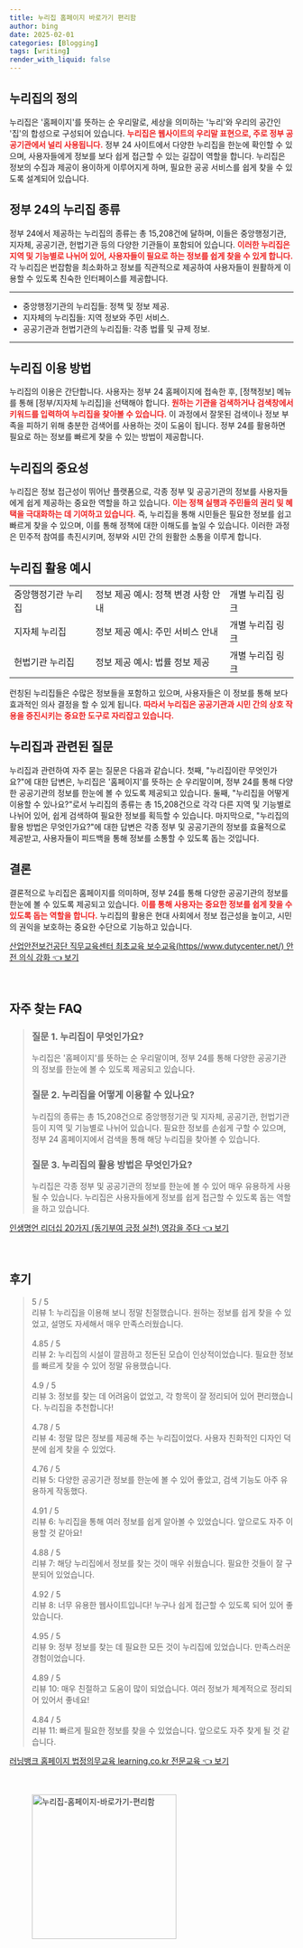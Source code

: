 ```yaml
---
title: 누리집 홈페이지 바로가기 편리함
author: bing
date: 2025-02-01
categories: [Blogging]
tags: [writing]
render_with_liquid: false
---
```



<h2 id='누리집의 정의'>누리집의 정의</h2>

<p>누리집은 '홈페이지'를 뜻하는 순 우리말로, 세상을 의미하는 '누리'와 우리의 공간인 '집'의 합성으로 구성되어 있습니다. <b><span style="color: #ee2323;">누리집은 웹사이트의 우리말 표현으로, 주로 정부 공공기관에서 널리 사용됩니다.</span></b> 정부 24 사이트에서 다양한 누리집을 한눈에 확인할 수 있으며, 사용자들에게 정보를 보다 쉽게 접근할 수 있는 길잡이 역할을 합니다. 누리집은 정보의 수집과 제공이 용이하게 이루어지게 하며, 필요한 공공 서비스를 쉽게 찾을 수 있도록 설계되어 있습니다.</p>

<h2 id='정부 24의 누리집 종류'>정부 24의 누리집 종류</h2>

<p>정부 24에서 제공하는 누리집의 종류는 총 15,208건에 달하며, 이들은 중앙행정기관, 지자체, 공공기관, 헌법기관 등의 다양한 기관들이 포함되어 있습니다. <b><span style="color: #ee2323;">이러한 누리집은 지역 및 기능별로 나뉘어 있어, 사용자들이 필요로 하는 정보를 쉽게 찾을 수 있게 합니다.</span></b> 각 누리집은 번잡함을 최소화하고 정보를 직관적으로 제공하여 사용자들이 원활하게 이용할 수 있도록 친숙한 인터페이스를 제공합니다.</p>

<hr />

<ul>
    <li>중앙행정기관의 누리집들: 정책 및 정보 제공.</li>
    <li>지자체의 누리집들: 지역 정보와 주민 서비스.</li>
    <li>공공기관과 헌법기관의 누리집들: 각종 법률 및 규제 정보.</li>
</ul>

<hr />

<h2 id='누리집 이용 방법'>누리집 이용 방법</h2>

<p>누리집의 이용은 간단합니다. 사용자는 정부 24 홈페이지에 접속한 후, [정책정보] 메뉴를 통해 [정부/지자체 누리집]을 선택해야 합니다. <b><span style="color: #ee2323;">원하는 기관을 검색하거나 검색창에서 키워드를 입력하여 누리집을 찾아볼 수 있습니다.</span></b> 이 과정에서 잘못된 검색이나 정보 부족을 피하기 위해 충분한 검색어를 사용하는 것이 도움이 됩니다. 정부 24를 활용하면 필요로 하는 정보를 빠르게 찾을 수 있는 방법이 제공합니다.</p>

<h2 id='누리집의 중요성'>누리집의 중요성</h2>

<p>누리집은 정보 접근성이 뛰어난 플랫폼으로, 각종 정부 및 공공기관의 정보를 사용자들에게 쉽게 제공하는 중요한 역할을 하고 있습니다. <b><span style="color: #ee2323;">이는 정책 실행과 주민들의 권리 및 혜택을 극대화하는 데 기여하고 있습니다.</span></b> 즉, 누리집을 통해 시민들은 필요한 정보를 쉽고 빠르게 찾을 수 있으며, 이를 통해 정책에 대한 이해도를 높일 수 있습니다. 이러한 과정은 민주적 참여를 촉진시키며, 정부와 시민 간의 원활한 소통을 이루게 합니다.</p>

<h2 id='누리집 활용 예시'>누리집 활용 예시</h2>

<table>
    <tr>
        <td>중앙행정기관 누리집</td>
        <td>정보 제공 예시: 정책 변경 사항 안내</td>
        <td>개별 누리집 링크</td>
    </tr>
    <tr>
        <td>지자체 누리집</td>
        <td>정보 제공 예시: 주민 서비스 안내</td>
        <td>개별 누리집 링크</td>
    </tr>
    <tr>
        <td>헌법기관 누리집</td>
        <td>정보 제공 예시: 법률 정보 제공</td>
        <td>개별 누리집 링크</td>
    </tr>
</table>

<p>런칭된 누리집들은 수많은 정보들을 포함하고 있으며, 사용자들은 이 정보를 통해 보다 효과적인 의사 결정을 할 수 있게 됩니다. <b><span style="color: #ee2323;">따라서 누리집은 공공기관과 시민 간의 상호 작용을 증진시키는 중요한 도구로 자리잡고 있습니다.</span></b></p>

<h2 id='누리집과 관련된 질문'>누리집과 관련된 질문</h2>

<p>누리집과 관련하여 자주 묻는 질문은 다음과 같습니다. 첫째, "누리집이란 무엇인가요?"에 대한 답변은, 누리집은 '홈페이지'를 뜻하는 순 우리말이며, 정부 24를 통해 다양한 공공기관의 정보를 한눈에 볼 수 있도록 제공되고 있습니다. 둘째, "누리집을 어떻게 이용할 수 있나요?"로서 누리집의 종류는 총 15,208건으로 각각 다른 지역 및 기능별로 나뉘어 있어, 쉽게 검색하여 필요한 정보를 획득할 수 있습니다. 마지막으로, "누리집의 활용 방법은 무엇인가요?"에 대한 답변은 각종 정부 및 공공기관의 정보를 효율적으로 제공받고, 사용자들이 피드백을 통해 정보를 소통할 수 있도록 돕는 것입니다.</p>

<h2 id='결론'>결론</h2>

<p>결론적으로 누리집은 홈페이지를 의미하며, 정부 24를 통해 다양한 공공기관의 정보를 한눈에 볼 수 있도록 제공되고 있습니다. <b><span style="color: #ee2323;">이를 통해 사용자는 중요한 정보를 쉽게 찾을 수 있도록 돕는 역할을 합니다.</span></b> 누리집의 활용은 현대 사회에서 정보 접근성을 높이고, 시민의 권익을 보호하는 중요한 수단으로 기능하고 있습니다.</p>


<p><a class="click-button" title="산업안전보건공단 직무교육센터 최초교육 보수교육(https//www.dutycenter.net/) 안전 의식 강화" href="https://24nara.github.io/posts/%EC%82%B0%EC%97%85%EC%95%88%EC%A0%84%EB%B3%B4%EA%B1%B4%EA%B3%B5%EB%8B%A8-%EC%A7%81%EB%AC%B4%EA%B5%90%EC%9C%A1%EC%84%BC%ED%84%B0-%EC%B5%9C%EC%B4%88%EA%B5%90%EC%9C%A1-%EB%B3%B4%EC%88%98%EA%B5%90%EC%9C%A1(httpswww.dutycenter.net)-%EC%95%88%EC%A0%84-%EC%9D%98%EC%8B%9D-%EA%B0%95%ED%99%94/" rel="dofollow">산업안전보건공단 직무교육센터 최초교육 보수교육(https//www.dutycenter.net/) 안전 의식 강화 👈 보기</a></p><br>
<h2 id='자주_찾는_FAQ'>자주 찾는 FAQ</h2>
<div itemscope="" itemtype="https://schema.org/FAQPage"> 
<blockquote> 
<div itemscope="" itemprop="mainEntity" itemtype="https://schema.org/Question"> 
<h3 itemprop="name">질문 1. 누리집이 무엇인가요?</h3> 
<div itemscope="" itemprop="acceptedAnswer" itemtype="https://schema.org/Answer"> 
<span itemprop="text"> 
<p>누리집은 '홈페이지'를 뜻하는 순 우리말이며, 정부 24를 통해 다양한 공공기관의 정보를 한눈에 볼 수 있도록 제공되고 있습니다.</p> 
</span> 
</div> 
</div> 
<div itemscope="" itemprop="mainEntity" itemtype="https://schema.org/Question"> 
<h3 itemprop="name">질문 2. 누리집을 어떻게 이용할 수 있나요?</h3> 
<div itemscope="" itemprop="acceptedAnswer" itemtype="https://schema.org/Answer"> 
<span itemprop="text"> 
<p>누리집의 종류는 총 15,208건으로 중앙행정기관 및 지자체, 공공기관, 헌법기관 등이 지역 및 기능별로 나뉘어 있습니다. 필요한 정보를 손쉽게 구할 수 있으며, 정부 24 홈페이지에서 검색을 통해 해당 누리집을 찾아볼 수 있습니다.</p> 
</span> 
</div> 
</div> 
<div itemscope="" itemprop="mainEntity" itemtype="https://schema.org/Question"> 
<h3 itemprop="name">질문 3. 누리집의 활용 방법은 무엇인가요?</h3> 
<div itemscope="" itemprop="acceptedAnswer" itemtype="https://schema.org/Answer"> 
<span itemprop="text"> 
<p>누리집은 각종 정부 및 공공기관의 정보를 한눈에 볼 수 있어 매우 유용하게 사용될 수 있습니다. 누리집은 사용자들에게 정보를 쉽게 접근할 수 있도록 돕는 역할을 하고 있습니다.</p> 
</span> 
</div> 
</div> 
</blockquote> 
</div>
<p><a class="click-button" title="인생명언 리더십 20가지 (동기부여 긍정 실천) 영감을 주다" href="https://24nara.github.io/posts/%EC%9D%B8%EC%83%9D%EB%AA%85%EC%96%B8-%EB%A6%AC%EB%8D%94%EC%8B%AD-20%EA%B0%80%EC%A7%80-(%EB%8F%99%EA%B8%B0%EB%B6%80%EC%97%AC-%EA%B8%8D%EC%A0%95-%EC%8B%A4%EC%B2%9C)-%EC%98%81%EA%B0%90%EC%9D%84-%EC%A3%BC%EB%8B%A4/" rel="dofollow">인생명언 리더십 20가지 (동기부여 긍정 실천) 영감을 주다 👈 보기</a></p><br>
<h2 id='후기'>후기</h2>
<div itemscope itemtype="https://schema.org/Product">
  <blockquote>
  <div itemprop="review" itemscope itemtype="https://schema.org/Review">
      <div itemprop="reviewRating" itemscope itemtype="https://schema.org/Rating"> <span itemprop="ratingValue">5</span> / <span itemprop="bestRating">5</span> </div>
      <span itemprop="reviewBody">리뷰 1: 누리집을 이용해 보니 정말 친절했습니다. 원하는 정보를 쉽게 찾을 수 있었고, 설명도 자세해서 매우 만족스러웠습니다.</span>
  </div>
  <br>
  <div itemprop="review" itemscope itemtype="https://schema.org/Review">
      <div itemprop="reviewRating" itemscope itemtype="https://schema.org/Rating"> <span itemprop="ratingValue">4.85</span> / <span itemprop="bestRating">5</span> </div>
      <span itemprop="reviewBody">리뷰 2: 누리집의 시설이 깔끔하고 정돈된 모습이 인상적이었습니다. 필요한 정보를 빠르게 찾을 수 있어 정말 유용했습니다.</span>
  </div>
  <br>
  <div itemprop="review" itemscope itemtype="https://schema.org/Review">
      <div itemprop="reviewRating" itemscope itemtype="https://schema.org/Rating"> <span itemprop="ratingValue">4.9</span> / <span itemprop="bestRating">5</span> </div>
      <span itemprop="reviewBody">리뷰 3: 정보를 찾는 데 어려움이 없었고, 각 항목이 잘 정리되어 있어 편리했습니다. 누리집을 추천합니다!</span>
  </div>
  <br>
  <div itemprop="review" itemscope itemtype="https://schema.org/Review">
      <div itemprop="reviewRating" itemscope itemtype="https://schema.org/Rating"> <span itemprop="ratingValue">4.78</span> / <span itemprop="bestRating">5</span> </div>
      <span itemprop="reviewBody">리뷰 4: 정말 많은 정보를 제공해 주는 누리집이었다. 사용자 친화적인 디자인 덕분에 쉽게 찾을 수 있었다.</span>
  </div>
  <br>
  <div itemprop="review" itemscope itemtype="https://schema.org/Review">
      <div itemprop="reviewRating" itemscope itemtype="https://schema.org/Rating"> <span itemprop="ratingValue">4.76</span> / <span itemprop="bestRating">5</span> </div>
      <span itemprop="reviewBody">리뷰 5: 다양한 공공기관 정보를 한눈에 볼 수 있어 좋았고, 검색 기능도 아주 유용하게 작동했다.</span>
  </div>
  <br>
  <div itemprop="review" itemscope itemtype="https://schema.org/Review">
      <div itemprop="reviewRating" itemscope itemtype="https://schema.org/Rating"> <span itemprop="ratingValue">4.91</span> / <span itemprop="bestRating">5</span> </div>
      <span itemprop="reviewBody">리뷰 6: 누리집을 통해 여러 정보를 쉽게 알아볼 수 있었습니다. 앞으로도 자주 이용할 것 같아요!</span>
  </div>
  <br>
  <div itemprop="review" itemscope itemtype="https://schema.org/Review">
      <div itemprop="reviewRating" itemscope itemtype="https://schema.org/Rating"> <span itemprop="ratingValue">4.88</span> / <span itemprop="bestRating">5</span> </div>
      <span itemprop="reviewBody">리뷰 7: 해당 누리집에서 정보를 찾는 것이 매우 쉬웠습니다. 필요한 것들이 잘 구분되어 있었습니다.</span>
  </div>
  <br>
  <div itemprop="review" itemscope itemtype="https://schema.org/Review">
      <div itemprop="reviewRating" itemscope itemtype="https://schema.org/Rating"> <span itemprop="ratingValue">4.92</span> / <span itemprop="bestRating">5</span> </div>
      <span itemprop="reviewBody">리뷰 8: 너무 유용한 웹사이트입니다! 누구나 쉽게 접근할 수 있도록 되어 있어 좋았습니다.</span>
  </div>
  <br>
  <div itemprop="review" itemscope itemtype="https://schema.org/Review">
      <div itemprop="reviewRating" itemscope itemtype="https://schema.org/Rating"> <span itemprop="ratingValue">4.95</span> / <span itemprop="bestRating">5</span> </div>
      <span itemprop="reviewBody">리뷰 9: 정부 정보를 찾는 데 필요한 모든 것이 누리집에 있었습니다. 만족스러운 경험이었습니다.</span>
  </div>
  <br>
  <div itemprop="review" itemscope itemtype="https://schema.org/Review">
      <div itemprop="reviewRating" itemscope itemtype="https://schema.org/Rating"> <span itemprop="ratingValue">4.89</span> / <span itemprop="bestRating">5</span> </div>
      <span itemprop="reviewBody">리뷰 10: 매우 친절하고 도움이 많이 되었습니다. 여러 정보가 체계적으로 정리되어 있어서 좋네요!</span>
  </div>
  <br>
  <div itemprop="review" itemscope itemtype="https://schema.org/Review">
      <div itemprop="reviewRating" itemscope itemtype="https://schema.org/Rating"> <span itemprop="ratingValue">4.84</span> / <span itemprop="bestRating">5</span> </div>
      <span itemprop="reviewBody">리뷰 11: 빠르게 필요한 정보를 찾을 수 있었습니다. 앞으로도 자주 찾게 될 것 같습니다.</span>
  </div>
  </blockquote>
</div>
<p><a class="click-button" title="러닝뱅크 홈페이지 법정의무교육 learning.co.kr 전문교육" href="https://24nara.github.io/posts/%EB%9F%AC%EB%8B%9D%EB%B1%85%ED%81%AC-%ED%99%88%ED%8E%98%EC%9D%B4%EC%A7%80-%EB%B2%95%EC%A0%95%EC%9D%98%EB%AC%B4%EA%B5%90%EC%9C%A1-learning.co.kr-%EC%A0%84%EB%AC%B8%EA%B5%90%EC%9C%A1/" rel="dofollow">러닝뱅크 홈페이지 법정의무교육 learning.co.kr 전문교육 👈 보기</a></p><br>
<figure class="image"><img src="https://24nara.github.io/assets/img/thumbnail/누리집-홈페이지-바로가기-편리함.webp" alt="누리집-홈페이지-바로가기-편리함" width="256" height="256"></figure>